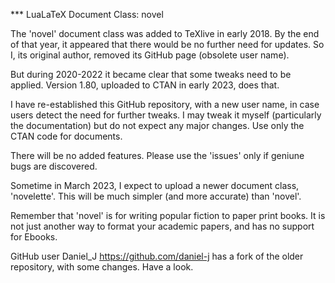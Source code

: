 *** LuaLaTeX Document Class: novel

The 'novel' document class was added to TeXlive in early 2018. By the end
of that year, it appeared that there would be no further need for updates.
So I, its original author, removed its GitHub page (obsolete user name).

But during 2020-2022 it became clear that some tweaks need to be applied.
Version 1.80, uploaded to CTAN in early 2023, does that.

I have re-established this GitHub repository, with a new user name, in case users detect the
need for further tweaks. I may tweak it myself (particularly the documentation)
but do not expect any major changes. Use only the CTAN code for documents.

There will be no added features. Please use the 'issues' only if geniune bugs
are discovered.

Sometime in March 2023, I expect to upload a newer document class, 'novelette'.
This will be much simpler (and more accurate) than 'novel'.

Remember that 'novel' is for writing popular fiction to paper print books.
It is not just another way to format your academic papers, and has no support
for Ebooks.

GitHub user Daniel_J https://github.com/daniel-j has a fork of the older
repository, with some changes. Have a look.

